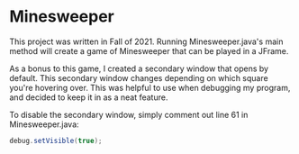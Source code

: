# Minesweeper

This project was written in Fall of 2021. Running Minesweeper.java's main method will create a game of Minesweeper that can be played in a JFrame. 

As a bonus to this game, I created a secondary window that opens by default. This secondary window changes depending on which square you're hovering over. This was helpful to use when debugging my program, and decided to keep it in as a neat feature.

To disable the secondary window, simply comment out line 61 in Minesweeper.java:
```java
debug.setVisible(true);
```
